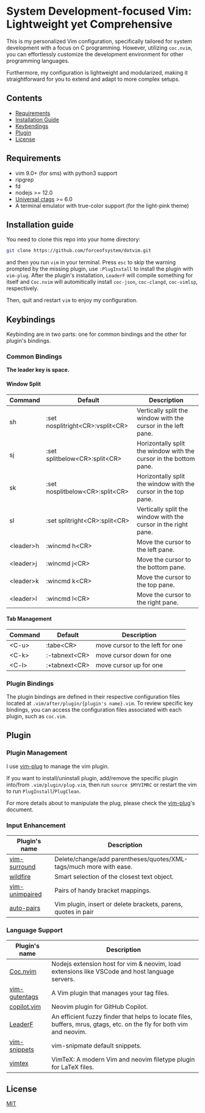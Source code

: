 # System Development-focused Vim: Lightweight yet Comprehensive

This is my personalized Vim configuration, specifically tailored for system development with a focus on C programming. However, utilizing `coc.nvim`, you can effortlessly customize the development environment for other programming languages.

Furthermore, my configuration is lightweight and modularized, making it straightforward for you to extend and adapt to more complex setups.

## Contents

- [Requirements](#requirements)
- [Installation Guide](#installation-guide)
- [Keybendings](#keybindings)
- [Plugin](#plugin)
- [License](#license)
## Requirements

- vim 9.0+ (for sms) with python3 support
- ripgrep
- fd
- nodejs >= 12.0
- [Universal ctags](https://ctags.io) >= 6.0
- A terminal emulator with true-color support (for the light-pink theme)

## Installation guide

You need to clone this repo into your home directory:

```bash
git clone https://github.com/forceofsystem/dotvim.git
```

and then you run `vim` in your terminal. Press `esc` to skip the warning prompted by the missing plugin, use `:PlugInstall` to install the plugin with `vim-plug`. After the plugin's installation, `LeaderF` will compile something for itself and `Coc.nvim` will automitically install `coc-json`, `coc-clangd`, `coc-vimlsp`, respectively.

Then, quit and restart  `vim` to enjoy my configuration.

## Keybindings

Keybinding are in two parts: one for common bindings and the other for plugin's bindings.

### Common Bindings

**The leader key is space.**

#### Window Split

| Command    | Default                            | Description                                                  |
| ---------- | ---------------------------------- | ------------------------------------------------------------ |
| sh         | :set nosplitright\<CR>:vsplit\<CR> | Vertically split the window with the cursor in the left pane. |
| sj         | :set splitbelow\<CR>:split\<CR>    | Horizontally split the window with the cursor in the bottom pane. |
| sk         | :set nosplitbelow\<CR>:split\<CR>  | Horizontally split the window with the cursor in the top pane. |
| sl         | :set splitright\<CR>:split\<CR>    | Vertically split the window with the cursor in the right pane. |
| \<leader>h | :wincmd h\<CR>                     | Move the cursor to the left pane.                            |
| \<leader>j | :wincmd j\<CR>                     | Move the cursor to the bottom pane.                          |
| \<leader>k | :wincmd k\<CR>                     | Move the cursor to the top pane.                             |
| \<leader>l | :wincmd l\<CR>                     | Move the cursor to the right pane.                           |

#### Tab Management

| Command | Default        | Description                     |
| ------- | -------------- | ------------------------------- |
| \<C-u>  | :tabe\<CR>     | move cursor to the left for one |
| \<C-k>  | :-tabnext\<CR> | move cursor down for one        |
| \<C-l>  | :+tabnext\<CR> | move cursor up for one          |

### Plugin Bindings

The plugin bindings are defined in their respective configuration files located at `.vim/after/plugin/{plugin's name}.vim`. To review specific key bindings, you can access the configuration files associated with each plugin, such as `coc.vim`.

## Plugin

### Plugin Management

I use [vim-plug](https://github.com/junegunn/vim-plug) to manage the vim plugin.

If you want to install/uninstall plugin, add/remove the specific plugin into/from `.vim/plugin/plug.vim`, then run `source $MYVIMRC` or restart the vim to run `PlugInstall`/`PlugClean`.

For more details about to manipulate the plug, please check the [vim-plug](https://github.com/junegunn/vim-plug)'s document.

### Input Enhancement

| Plugin's name                                                | Description                                                  |
| ------------------------------------------------------------ | ------------------------------------------------------------ |
| [vim-surround](https://github.com/tpope/vim-surround)        | Delete/change/add parentheses/quotes/XML-tags/much more with ease. |
| [wildfire](https://github.com/gcmt/wildfire.vim)             | Smart selection of the closest text object.                  |
| [vim-unimpaired](https://github.com/tpope/vim-unimpaired)    | Pairs of handy bracket mappings.                             |
| [auto-pairs](https://github.com/jiangmiao/auto-pairs)        | Vim plugin, insert or delete brackets, parens, quotes in pair |

### Language Support

| Plugin's name                                                | Description                                                  |
| ------------------------------------------------------------ | ------------------------------------------------------------ |
| [Coc.nvim](https://github.com/neoclide/coc.nvim)             | Nodejs extension host for vim & neovim, load extensions like VSCode and host language servers. |
| [vim-gutentags](https://github.com/ludovicchabant/vim-gutentags) | A Vim plugin that manages your tag files.                    |
| [copilot.vim](https://github.com/github/copilot.vim)         | Neovim plugin for GitHub Copilot.                            |
| [LeaderF](https://github.com/Yggdroot/LeaderF)               | An efficient fuzzy finder that helps to locate files, buffers, mrus, gtags, etc. on the fly for both vim and neovim. |
| [vim-snippets](https://github.com/honza/vim-snippets)        | vim-snipmate default snippets.                               |
| [vimtex](https://github.com/lervag/vimtex)                   | VimTeX: A modern Vim and neovim filetype plugin for LaTeX files. |

## License

[MIT](./LICENSE)
